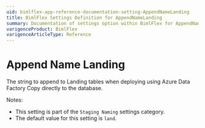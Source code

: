```yaml
---
uid: bimlflex-app-reference-documentation-setting-AppendNameLanding
title: BimlFlex Settings Definition for AppendNameLanding
summary: Documentation of settings option within BimlFlex for AppendNameLanding
varigenceProduct: BimlFlex
varigenceArticleType: Reference
---
```


# Append Name Landing

The string to append to Landing tables when deploying using Azure Data Factory Copy directly to the database.

Notes:
* This setting is part of the `Staging Naming` settings category.
* The default value for this setting is `land`.